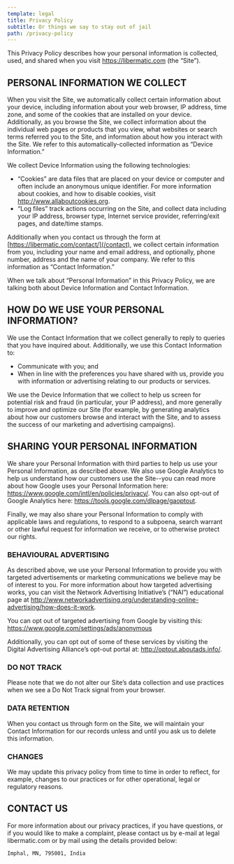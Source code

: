 ```yaml
---
template: legal
title: Privacy Policy
subtitle: Or things we say to stay out of jail
path: /privacy-policy
---
```


This Privacy Policy describes how your personal information is collected, used,
and shared when you visit https://libermatic.com (the “Site”).

## PERSONAL INFORMATION WE COLLECT

When you visit the Site, we automatically collect certain information about your
device, including information about your web browser, IP address, time zone, and
some of the cookies that are installed on your device. Additionally, as you
browse the Site, we collect information about the individual web pages or
products that you view, what websites or search terms referred you to the Site,
and information about how you interact with the Site. We refer to this
automatically-collected information as “Device Information.”

We collect Device Information using the following technologies:

* “Cookies” are data files that are placed on your device or computer and often
  include an anonymous unique identifier. For more information about cookies,
  and how to disable cookies, visit http://www.allaboutcookies.org.
* “Log files” track actions occurring on the Site, and collect data including
  your IP address, browser type, Internet service provider, referring/exit
  pages, and date/time stamps.

Additionally when you contact us through the form at
[https://libermatic.com/contact/](/contact), we collect certain information from
you, including your name and email address, and optionally, phone number,
address and the name of your company. We refer to this information as “Contact
Information.”

When we talk about “Personal Information” in this Privacy Policy, we are talking
both about Device Information and Contact Information.

## HOW DO WE USE YOUR PERSONAL INFORMATION?

We use the Contact Information that we collect generally to reply to queries
that you have inquired about. Additionally, we use this Contact Information to:

* Communicate with you; and
* When in line with the preferences you have shared with us, provide you with
  information or advertising relating to our products or services.

We use the Device Information that we collect to help us screen for potential
risk and fraud (in particular, your IP address), and more generally to improve
and optimize our Site (for example, by generating analytics about how our
customers browse and interact with the Site, and to assess the success of our
marketing and advertising campaigns).

## SHARING YOUR PERSONAL INFORMATION

We share your Personal Information with third parties to help us use your
Personal Information, as described above. We also use Google Analytics to help
us understand how our customers use the Site--you can read more about how Google
uses your Personal Information here:
https://www.google.com/intl/en/policies/privacy/.
You can also opt-out of Google Analytics here:
https://tools.google.com/dlpage/gaoptout.

Finally, we may also share your Personal Information to comply with applicable
laws and regulations, to respond to a subpoena, search warrant or other lawful
request for information we receive, or to otherwise protect our rights.

### BEHAVIOURAL ADVERTISING

As described above, we use your Personal Information to provide you with
targeted advertisements or marketing communications we believe may be of
interest to you. For more information about how targeted advertising works,
you can visit the Network Advertising Initiative’s (“NAI”) educational page at
http://www.networkadvertising.org/understanding-online-advertising/how-does-it-work.

You can opt out of targeted advertising from Google by visiting this:
https://www.google.com/settings/ads/anonymous

Additionally, you can opt out of some of these services by visiting the Digital
Advertising Alliance’s opt-out portal at: http://optout.aboutads.info/.

### DO NOT TRACK

Please note that we do not alter our Site’s data collection and use practices when we see a Do Not Track signal from your browser.

### DATA RETENTION

When you contact us through form on the Site, we will maintain your Contact
Information for our records unless and until you ask us to delete this
information.

### CHANGES

We may update this privacy policy from time to time in order to reflect, for
example, changes to our practices or for other operational, legal or regulatory
reasons.

## CONTACT US

For more information about our privacy practices, if you have questions, or if
you would like to make a complaint, please contact us by e-mail at legal
<span class="fas fa-at"></span> libermatic.com or by mail using the details
provided below:

    Imphal, MN, 795001, India
